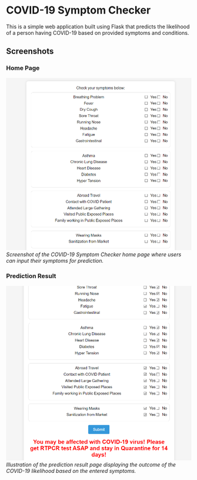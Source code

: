 # COVID-19 Symptom Checker

 This is a simple web application built using Flask that predicts the likelihood of a person having COVID-19 based on provided symptoms and conditions.

 ## Screenshots

### Home Page
![Home Page](screenshots/home_page.png)
*Screenshot of the COVID-19 Symptom Checker home page where users can input their symptoms for prediction.*

### Prediction Result
![Prediction Result](screenshots/prediction_result.png)
*Illustration of the prediction result page displaying the outcome of the COVID-19 likelihood based on the entered symptoms.*
